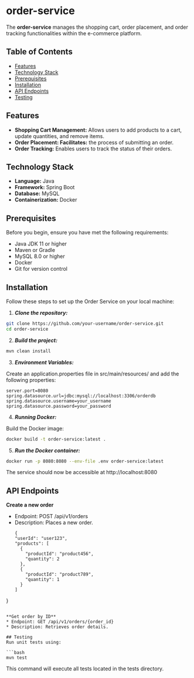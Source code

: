 # order-service

The **order-service** manages the shopping cart, order placement, and order tracking functionalities within the e-commerce platform.

## Table of Contents

- [Features](#features)
- [Technology Stack](#technology-stack)
- [Prerequisites](#prerequisites)
- [Installation](#installation)
- [API Endpoints](#api-endpoints)
- [Testing](#testing)


## Features

- **Shopping Cart Management:** Allows users to add products to a cart, update quantities, and remove items.
- **Order Placement: Facilitates:** the process of submitting an order.
- **Order Tracking:** Enables users to track the status of their orders.

## Technology Stack

- **Language:** Java
- **Framework:** Spring Boot
- **Database:** MySQL
- **Containerization:** Docker

## Prerequisites

Before you begin, ensure you have met the following requirements:

* Java JDK 11 or higher
* Maven or Gradle
* MySQL 8.0 or higher
* Docker
* Git for version control

## Installation

Follow these steps to set up the Order Service on your local machine:

1. ***Clone the repository:***

```bash
git clone https://github.com/your-username/order-service.git
cd order-service
```
2. ***Build the project:***

```bash
mvn clean install
```

3. ***Environment Variables:***

Create an application.properties file in src/main/resources/ and add the following properties:

```properties
server.port=8080
spring.datasource.url=jdbc:mysql://localhost:3306/orderdb
spring.datasource.username=your_username
spring.datasource.password=your_password
```

4. ***Running Docker:***

Build the Docker image:

```bash
docker build -t order-service:latest .
```

5. ***Run the Docker container:***

```bash
docker run -p 8080:8080 --env-file .env order-service:latest
```
The service should now be accessible at http://localhost:8080

## API Endpoints

**Create a new order**
* Endpoint: POST /api/v1/orders
* Description: Places a new order.
  ```
  {
  "userId": "user123",
  "products": [
    {
      "productId": "product456",
      "quantity": 2
    },
    {
      "productId": "product789",
      "quantity": 1
    }
  ]
}
```
  
**Get order by ID** 
* Endpoint: GET /api/v1/orders/{order_id}
* Description: Retrieves order details.
  
## Testing
Run unit tests using:

```bash
mvn test
```
This command will execute all tests located in the tests directory.
